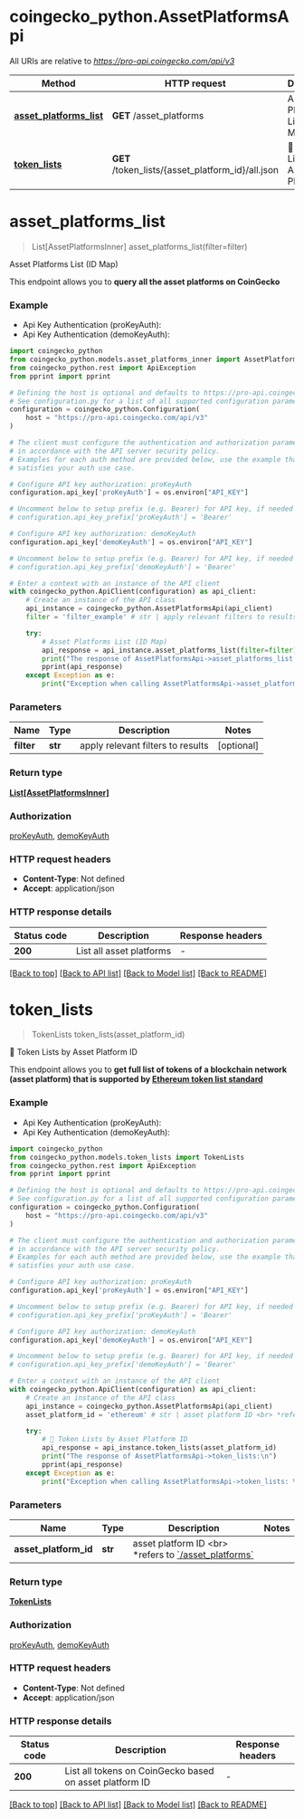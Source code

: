 # coingecko_python.AssetPlatformsApi

All URIs are relative to *https://pro-api.coingecko.com/api/v3*

Method | HTTP request | Description
------------- | ------------- | -------------
[**asset_platforms_list**](AssetPlatformsApi.md#asset_platforms_list) | **GET** /asset_platforms | Asset Platforms List (ID Map)
[**token_lists**](AssetPlatformsApi.md#token_lists) | **GET** /token_lists/{asset_platform_id}/all.json | 👑 Token Lists by Asset Platform ID


# **asset_platforms_list**
> List[AssetPlatformsInner] asset_platforms_list(filter=filter)

Asset Platforms List (ID Map)

This endpoint allows you to **query all the asset platforms on CoinGecko**

### Example

* Api Key Authentication (proKeyAuth):
* Api Key Authentication (demoKeyAuth):

```python
import coingecko_python
from coingecko_python.models.asset_platforms_inner import AssetPlatformsInner
from coingecko_python.rest import ApiException
from pprint import pprint

# Defining the host is optional and defaults to https://pro-api.coingecko.com/api/v3
# See configuration.py for a list of all supported configuration parameters.
configuration = coingecko_python.Configuration(
    host = "https://pro-api.coingecko.com/api/v3"
)

# The client must configure the authentication and authorization parameters
# in accordance with the API server security policy.
# Examples for each auth method are provided below, use the example that
# satisfies your auth use case.

# Configure API key authorization: proKeyAuth
configuration.api_key['proKeyAuth'] = os.environ["API_KEY"]

# Uncomment below to setup prefix (e.g. Bearer) for API key, if needed
# configuration.api_key_prefix['proKeyAuth'] = 'Bearer'

# Configure API key authorization: demoKeyAuth
configuration.api_key['demoKeyAuth'] = os.environ["API_KEY"]

# Uncomment below to setup prefix (e.g. Bearer) for API key, if needed
# configuration.api_key_prefix['demoKeyAuth'] = 'Bearer'

# Enter a context with an instance of the API client
with coingecko_python.ApiClient(configuration) as api_client:
    # Create an instance of the API class
    api_instance = coingecko_python.AssetPlatformsApi(api_client)
    filter = 'filter_example' # str | apply relevant filters to results (optional)

    try:
        # Asset Platforms List (ID Map)
        api_response = api_instance.asset_platforms_list(filter=filter)
        print("The response of AssetPlatformsApi->asset_platforms_list:\n")
        pprint(api_response)
    except Exception as e:
        print("Exception when calling AssetPlatformsApi->asset_platforms_list: %s\n" % e)
```



### Parameters


Name | Type | Description  | Notes
------------- | ------------- | ------------- | -------------
 **filter** | **str**| apply relevant filters to results | [optional] 

### Return type

[**List[AssetPlatformsInner]**](AssetPlatformsInner.md)

### Authorization

[proKeyAuth](../README.md#proKeyAuth), [demoKeyAuth](../README.md#demoKeyAuth)

### HTTP request headers

 - **Content-Type**: Not defined
 - **Accept**: application/json

### HTTP response details

| Status code | Description | Response headers |
|-------------|-------------|------------------|
**200** | List all asset platforms |  -  |

[[Back to top]](#) [[Back to API list]](../README.md#documentation-for-api-endpoints) [[Back to Model list]](../README.md#documentation-for-models) [[Back to README]](../README.md)

# **token_lists**
> TokenLists token_lists(asset_platform_id)

👑 Token Lists by Asset Platform ID

This endpoint allows you to **get full list of tokens of a blockchain network (asset platform) that is supported by [Ethereum token list standard](https://tokenlists.org/)**

### Example

* Api Key Authentication (proKeyAuth):
* Api Key Authentication (demoKeyAuth):

```python
import coingecko_python
from coingecko_python.models.token_lists import TokenLists
from coingecko_python.rest import ApiException
from pprint import pprint

# Defining the host is optional and defaults to https://pro-api.coingecko.com/api/v3
# See configuration.py for a list of all supported configuration parameters.
configuration = coingecko_python.Configuration(
    host = "https://pro-api.coingecko.com/api/v3"
)

# The client must configure the authentication and authorization parameters
# in accordance with the API server security policy.
# Examples for each auth method are provided below, use the example that
# satisfies your auth use case.

# Configure API key authorization: proKeyAuth
configuration.api_key['proKeyAuth'] = os.environ["API_KEY"]

# Uncomment below to setup prefix (e.g. Bearer) for API key, if needed
# configuration.api_key_prefix['proKeyAuth'] = 'Bearer'

# Configure API key authorization: demoKeyAuth
configuration.api_key['demoKeyAuth'] = os.environ["API_KEY"]

# Uncomment below to setup prefix (e.g. Bearer) for API key, if needed
# configuration.api_key_prefix['demoKeyAuth'] = 'Bearer'

# Enter a context with an instance of the API client
with coingecko_python.ApiClient(configuration) as api_client:
    # Create an instance of the API class
    api_instance = coingecko_python.AssetPlatformsApi(api_client)
    asset_platform_id = 'ethereum' # str | asset platform ID <br> *refers to [`/asset_platforms`](/reference/asset-platforms-list)

    try:
        # 👑 Token Lists by Asset Platform ID
        api_response = api_instance.token_lists(asset_platform_id)
        print("The response of AssetPlatformsApi->token_lists:\n")
        pprint(api_response)
    except Exception as e:
        print("Exception when calling AssetPlatformsApi->token_lists: %s\n" % e)
```



### Parameters


Name | Type | Description  | Notes
------------- | ------------- | ------------- | -------------
 **asset_platform_id** | **str**| asset platform ID &lt;br&gt; *refers to [&#x60;/asset_platforms&#x60;](/reference/asset-platforms-list) | 

### Return type

[**TokenLists**](TokenLists.md)

### Authorization

[proKeyAuth](../README.md#proKeyAuth), [demoKeyAuth](../README.md#demoKeyAuth)

### HTTP request headers

 - **Content-Type**: Not defined
 - **Accept**: application/json

### HTTP response details

| Status code | Description | Response headers |
|-------------|-------------|------------------|
**200** | List all tokens on CoinGecko based on asset platform ID |  -  |

[[Back to top]](#) [[Back to API list]](../README.md#documentation-for-api-endpoints) [[Back to Model list]](../README.md#documentation-for-models) [[Back to README]](../README.md)

